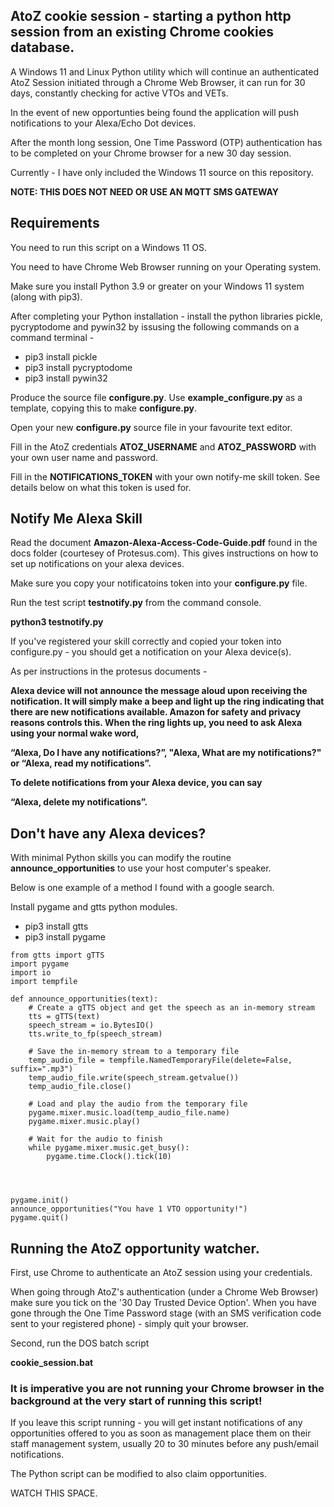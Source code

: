 ## AtoZ cookie session - starting a python http session from an existing Chrome cookies database. 

A Windows 11 and Linux Python utility which will continue an authenticated AtoZ Session initiated through a Chrome Web Browser, it can run for 30 days, constantly checking for active VTOs and VETs. 

In the event of new opportunties being found the application will push notifications to your Alexa/Echo Dot devices.

After the month long session, One Time Password (OTP) authentication has to be completed on your Chrome browser for a new 30 day session.

Currently - I have only included the Windows 11 source on this repository.

**NOTE: THIS DOES NOT NEED OR USE AN MQTT SMS GATEWAY**

## Requirements

You need to run this script on a Windows 11 OS.

You need to have Chrome Web Browser running on your Operating system.

Make sure you install Python 3.9 or greater on your Windows 11 system (along with pip3).


After completing your Python installation - install the python libraries pickle, pycryptodome and pywin32 by issusing the following commands on a command terminal -


* pip3 install pickle
* pip3 install pycryptodome
* pip3 install pywin32


Produce the source file **configure.py**. Use **example_configure.py** as a template, copying this to make **configure.py**.

Open your new **configure.py** source file in your favourite text editor.

Fill in the AtoZ credentials **ATOZ_USERNAME** and **ATOZ_PASSWORD** with your own user name and password.

Fill in the **NOTIFICATIONS_TOKEN** with your own notify-me skill token. See details below on what this token is used for.


## Notify Me Alexa Skill

Read the document **Amazon-Alexa-Access-Code-Guide.pdf** found in the docs folder (courtesey of Protesus.com). This gives instructions on how to set up notifications on your alexa devices.

Make sure you copy your notificatoins token into your **configure.py** file.

Run the test script **testnotify.py** from the command console. 

**python3 testnotify.py**

If you've registered your skill correctly and copied your token into configure.py - you should get a notification on your Alexa device(s).

As per instructions in the protesus documents -

**Alexa device will not announce the message aloud upon receiving the notification. It will simply make a beep and light up the ring indicating that there are new notifications available. Amazon for safety and privacy reasons controls this. When the ring lights up, you need to ask Alexa using your normal wake word,**

**“Alexa, Do I have any notifications?”, "Alexa, What are my notifications?" or “Alexa, read my notifications”.**

**To delete notifications from your Alexa device, you can say**

**“Alexa, delete my notifications”.**

## Don't have any Alexa devices?

With minimal Python skills you can modify the routine **announce_opportunities** to use your host computer's speaker.

Below is one example of a method I found with a google search.

Install pygame and gtts python modules.

* pip3 install gtts
* pip3 install pygame


```
from gtts import gTTS
import pygame
import io
import tempfile

def announce_opportunities(text):
    # Create a gTTS object and get the speech as an in-memory stream
    tts = gTTS(text)
    speech_stream = io.BytesIO()
    tts.write_to_fp(speech_stream)

    # Save the in-memory stream to a temporary file
    temp_audio_file = tempfile.NamedTemporaryFile(delete=False, suffix=".mp3")
    temp_audio_file.write(speech_stream.getvalue())
    temp_audio_file.close()

    # Load and play the audio from the temporary file
    pygame.mixer.music.load(temp_audio_file.name)
    pygame.mixer.music.play()

    # Wait for the audio to finish
    while pygame.mixer.music.get_busy():
        pygame.time.Clock().tick(10)




pygame.init()
announce_opportunities("You have 1 VTO opportunity!")
pygame.quit()

```




## Running the AtoZ opportunity watcher.

First, use Chrome to authenticate an AtoZ session using your credentials.

When going through AtoZ's authentication (under a Chrome Web Browser) make sure you tick on the '30 Day Trusted Device Option'.
When you have gone through the One Time Password stage (with an SMS verification code sent to your registered phone) - simply quit your browser.


Second, run the DOS batch script

**cookie_session.bat**

### It is imperative you are not running your Chrome browser in the background at the very start of running this script!

If you leave this script running - you will get instant notifications of any opportunities offered to you as soon as management place them on their staff management system, usually 20 to 30 minutes before any push/email notifications.

The Python script can be modified to also claim opportunities.

WATCH THIS SPACE.
















